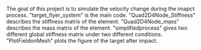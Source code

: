The goal of this project is to simulate the velocity change during the imapct process.
"target_flyer_system" is the main code.
"Quad2D4Node_Stiffness" describes the stiffness matrix of the element.
"Quad2D4Node_mass" describes the mass matrix of the element.
"simplifiedprocess" gives two different global stiffness matrix under two different conditions.
"PlotFieldonMesh" plots the figure of the target after impact.
